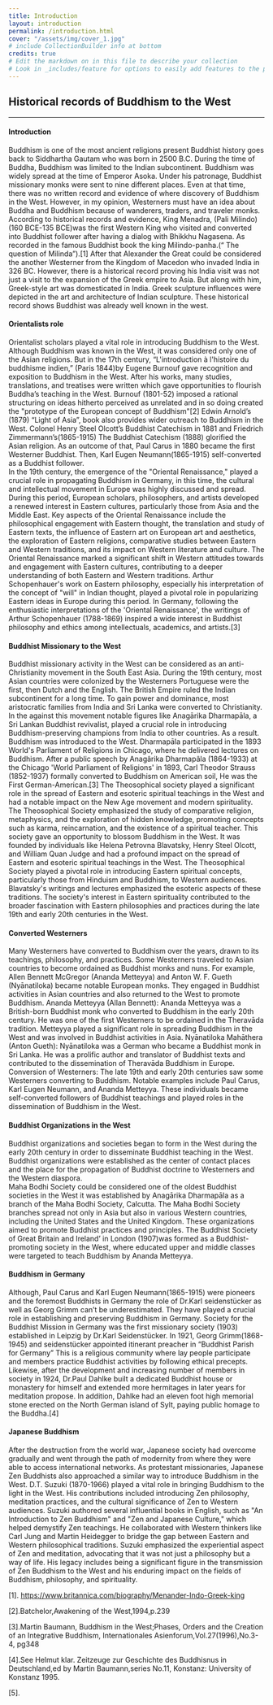 ```yaml
---
title: Introduction
layout: introduction
permalink: /introduction.html
cover: "/assets/img/cover_1.jpg"
# include CollectionBuilder info at bottom
credits: true
# Edit the markdown on in this file to describe your collection
# Look in _includes/feature for options to easily add features to the page
---
```

 
## Historical records of Buddhism to the West
---------------------------------------------

#### Introduction

Buddhism is one of the most ancient religions present Buddhist history goes back to Siddhartha Gautam who was born in 2500 B.C. During the time of Buddha, Buddhism was limited to the Indian subcontinent. Buddhism was widely spread at the time of Emperor Asoka. Under his patronage, Buddhist missionary monks were sent to nine different places.  Even at that time, there was no written record and evidence of where discovery of Buddhism in the West. However, in my opinion, Westerners must have an idea about Buddha and Buddhism because of wanderers, traders, and traveler monks.
According to historical records and evidence, King Menadra, (Pali Milindo) (160 BCE-135 BCE)was the first Western King who visited and converted into Buddhist follower after having a dialog with Bhikkhu Nagasena. As recorded in the famous Buddhist book the king Milindo-panha.(“ The question of Milinda”).[1]  After that Alexander the Great could be considered the another Westerner from the Kingdom of Macedon who invaded India in 326 BC. However, there is a historical record proving his India visit was not just a visit to the expansion of the Greek empire to Asia. But along with him, Greek-style art was domesticated in India.  Greek sculpture influences were depicted in the art and architecture of Indian sculpture. These historical record shows Buddhist was already well known in the west. 

#### Orientalists role

Orientalist scholars played a vital role in introducing Buddhism to the West. Although Buddhism was known in the West, it was considered only one of the Asian religions. But in the 17th century, “L'introduction à l'histoire du buddhisme indien,” (Paris 1844)by Eugene Burnouf gave recognition and exposition to Buddhism in the West. After his works, many studies, translations, and treatises were written which gave opportunities to flourish Buddha’s teaching in the West.  Burnouf (1801-52) imposed a rational structuring on ideas hitherto perceived as unrelated and in so doing created the "prototype of the European concept of Buddhism"[2]
Edwin Arnold’s (1879) “Light of Asia”, book also provides wider outreach to Buddhism in the West. Colonel Henry Steel Olcott’s Buddhist Catechism in 1881 and Friedrich Zimmermann’s(1865-1915) The Buddhist Catechism (1888) glorified the Asian religion. As an outcome of that, Paul Carus in 1880 became the first Westerner Buddhist. Then, Karl Eugen Neumann(1865-1915) self-converted as a Buddhist follower.  
In the 19th century, the emergence of the "Oriental Renaissance," played a crucial role in propagating Buddhism in Germany, in this time, the cultural and intellectual movement in Europe was highly discussed and spread. During this period, European scholars, philosophers, and artists developed a renewed interest in Eastern cultures, particularly those from Asia and the Middle East. Key aspects of the Oriental Renaissance include the philosophical engagement with Eastern thought, the translation and study of Eastern texts, the influence of Eastern art on European art and aesthetics, the exploration of Eastern religions, comparative studies between Eastern and Western traditions, and its impact on Western literature and culture. The Oriental Renaissance marked a significant shift in Western attitudes towards and engagement with Eastern cultures, contributing to a deeper understanding of both Eastern and Western traditions. Arthur Schopenhauer's work on Eastern philosophy, especially his interpretation of the concept of "will" in Indian thought, played a pivotal role in popularizing Eastern ideas in Europe during this period. In Germany, following the enthusiastic interpretations of the 'Oriental Renaissance', the writings of Arthur Schopenhauer (1788-1869) inspired a wide interest in Buddhist philosophy and ethics among intellectuals, academics, and artists.[3]

#### Buddhist Missionary to the West


Buddhist missionary activity in the West can be considered as an anti-Christianity movement in the South East Asia. During the 19th century, most Asian countries were colonized by the Westerners Portuguese were the first, then Dutch and the English. The British Empire ruled the Indian subcontinent for a long time. To gain power and dominance, most aristocratic families from India and Sri Lanka were converted to Christianity. In the against this movement notable figures like Anagārika Dharmapāla, a Sri Lankan Buddhist revivalist, played a crucial role in introducing Buddhism-preserving champions from India to other countries. As a result. Buddhism was introduced to the West. Dharmapāla participated in the 1893 World's Parliament of Religions in Chicago, where he delivered lectures on Buddhism. After a public speech by Anagârika Dharmapâla (1864-1933) at the Chicago 'World Parliament of Religions' in 1893, Carl Theodor Strauss (1852-1937) formally converted to Buddhism on American soil, He was the First German-American.[3]
The Theosophical society played a significant role in the spread of Eastern and esoteric spiritual teachings in the West and had a notable impact on the New Age movement and modern spirituality. The Theosophical Society emphasized the study of comparative religion, metaphysics, and the exploration of hidden knowledge, promoting concepts such as karma, reincarnation, and the existence of a spiritual teacher. This society gave an opportunity to blossom Buddhism in the West. It was founded by individuals like Helena Petrovna Blavatsky, Henry Steel Olcott, and William Quan Judge and had a profound impact on the spread of Eastern and esoteric spiritual teachings in the West. The Theosophical Society played a pivotal role in introducing Eastern spiritual concepts, particularly those from Hinduism and Buddhism, to Western audiences. Blavatsky's writings and lectures emphasized the esoteric aspects of these traditions. The society's interest in Eastern spirituality contributed to the broader fascination with Eastern philosophies and practices during the late 19th and early 20th centuries in the West.

#### Converted Westerners

Many Westerners have converted to Buddhism over the years, drawn to its teachings, philosophy, and practices. Some Westerners traveled to Asian countries to become ordained as Buddhist monks and nuns. For example, Allen Bennett McGregor (Ananda Metteyya) and Anton W. F. Gueth (Nyānatiloka) became notable European monks. They engaged in Buddhist activities in Asian countries and also returned to the West to promote Buddhism. Ananda Metteyya (Allan Bennett): Ananda Metteyya was a British-born Buddhist monk who converted to Buddhism in the early 20th century. He was one of the first Westerners to be ordained in the Theravāda tradition. Metteyya played a significant role in spreading Buddhism in the West and was involved in Buddhist activities in Asia. Nyānatiloka Mahāthera (Anton Gueth): Nyānatiloka was a German who became a Buddhist monk in Sri Lanka. He was a prolific author and translator of Buddhist texts and contributed to the dissemination of Theravāda Buddhism in Europe. Conversion of Westerners: The late 19th and early 20th centuries saw some Westerners converting to Buddhism. Notable examples include Paul Carus, Karl Eugen Neumann, and Ananda Metteyya. These individuals became self-converted followers of Buddhist teachings and played roles in the dissemination of Buddhism in the West.
 
 #### Buddhist Organizations in the West
 
Buddhist organizations and societies began to form in the West during the early 20th century in order to disseminate Buddhist teaching in the West. Buddhist organizations were established as the center of contact places and the place for the propagation of Buddhist doctrine to Westerners and the Western diaspora.  
Maha Bodhi Society could be considered one of the oldest Buddhist societies in the West it was established by Anagārika Dharmapāla as a branch of the Maha Bodhi Society, Calcutta. The Maha Bodhi Society branches spread not only in Asia but also in various Western countries, including the United States and the United Kingdom. These organizations aimed to promote Buddhist practices and principles. The Buddhist Society of Great Britain and Ireland’ in London (1907)was formed as a Buddhist-promoting society in the West, where educated upper and middle classes were targeted to teach Buddhism by Ananda Metteyya.

#### Buddhism in Germany

Although, Paul Carus and Karl Eugen Neumann(1865-1915) were pioneers and the foremost Buddhists in Germany the role of Dr.Karl seidenstücker as well as Georg Grimm can’t be underestimated. They have played a crucial role in establishing and preserving Buddhism in Germany. Society for the Buddhist Mission in Germany was the first missionary society (1903) established in Leipzig by Dr.Karl Seidenstücker. In 1921, Georg Grimm(1868-1945) and seidenstücker appointed itinerant preacher in “Buddhist Parish for Germany” This is a religious community where lay people participate and members practice Buddhist activities by following ethical precepts. Likewise, after the development and increasing number of members in society in 1924, Dr.Paul Dahlke built a dedicated Buddhist house or monastery for himself and extended more hermitages in later years for meditation propose. In addition, Dahlke had an eleven foot high memorial stone erected on the North German island of Sylt, paying public homage to the Buddha.[4]

#### Japanese Buddhism

After the destruction from the world war, Japanese society had overcome gradually and went through the path of modernity from where they were able to access international networks. As protestant missionaries, Japanese Zen Buddhists also approached a similar way to introduce Buddhism in the West. D.T. Suzuki (1870-1966) played a vital role in bringing Buddhism to the light in the West. His contributions included introducing Zen philosophy, meditation practices, and the cultural significance of Zen to Western audiences. Suzuki authored several influential books in English, such as "An Introduction to Zen Buddhism" and "Zen and Japanese Culture," which helped demystify Zen teachings. He collaborated with Western thinkers like Carl Jung and Martin Heidegger to bridge the gap between Eastern and Western philosophical traditions. Suzuki emphasized the experiential aspect of Zen and meditation, advocating that it was not just a philosophy but a way of life. His legacy includes being a significant figure in the transmission of Zen Buddhism to the West and his enduring impact on the fields of Buddhism, philosophy, and spirituality. 

[1]. https://www.britannica.com/biography/Menander-Indo-Greek-king

[2].Batchelor,Awakening of the West,1994,p.239

[3].Martin Baumann, Buddhism in the West;Phases, Orders and the Creation of an Integrative Buddhism, Internationales Asienforum,Vol.27(1996),No.3-4, pg348

[4].See Helmut klar. Zeitzeuge zur Geschichte des Buddhisnus in Deutschland,ed by Martin Baumann,series No.11, Konstanz: University of Konstanz 1995.

[5].
